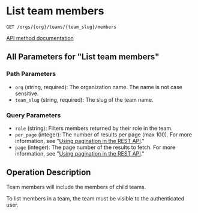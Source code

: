# List team members

`GET /orgs/{org}/teams/{team_slug}/members`

[API method documentation](https://docs.github.com/rest/teams/members#list-team-members)

## All Parameters for "List team members"

### Path Parameters

- `org` (string, required): The organization name. The name is not case sensitive.
- `team_slug` (string, required): The slug of the team name.
### Query Parameters

- `role` (string): Filters members returned by their role in the team.
- `per_page` (integer): The number of results per page (max 100). For more information, see "[Using pagination in the REST API](https://docs.github.com/rest/using-the-rest-api/using-pagination-in-the-rest-api)."
- `page` (integer): The page number of the results to fetch. For more information, see "[Using pagination in the REST API](https://docs.github.com/rest/using-the-rest-api/using-pagination-in-the-rest-api)."

## Operation Description

Team members will include the members of child teams.

To list members in a team, the team must be visible to the authenticated user.
